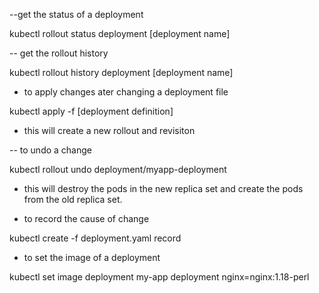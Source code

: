 --get the status of a deployment

kubectl rollout status deployment [deployment name]

-- get the rollout history

kubectl rollout history deployment [deployment name]

- to apply changes ater changing a deployment file

kubectl apply -f [deployment definition]

- this will create a new rollout and revisiton

-- to undo a change

kubectl rollout undo deployment/myapp-deployment

- this will destroy the pods in the new replica set and create the pods from the old replica set.

- to record the cause of change

kubectl create -f deployment.yaml record

- to set the image of a deployment

kubectl set image deployment my-app deployment nginx=nginx:1.18-perl
